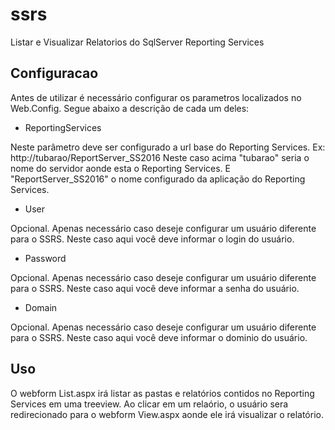 # ssrs
Listar e Visualizar Relatorios do SqlServer Reporting Services

 ## Configuracao

Antes de utilizar é necessário configurar os parametros localizados no Web.Config. Segue abaixo a descrição de cada um deles:

* ReportingServices

Neste parâmetro deve ser configurado a url base do Reporting Services. 
        Ex: http://tubarao/ReportServer_SS2016
        Neste caso acima "tubarao" seria o nome do servidor aonde esta o Reporting Services. E "ReportServer_SS2016" o nome configurado da aplicação do Reporting Services.

* User

Opcional. Apenas necessário caso deseje configurar um usuário diferente para o SSRS. 
        Neste caso aqui você deve informar o login do usuário.
* Password

Opcional. Apenas necessário caso deseje configurar um usuário diferente para o SSRS. 
        Neste caso aqui você deve informar a senha do usuário.
* Domain

Opcional. Apenas necessário caso deseje configurar um usuário diferente para o SSRS. 
         Neste caso aqui você deve informar o dominio do usuário.

## Uso

O webform List.aspx irá listar as pastas e relatórios contidos no Reporting Services em uma treeview. Ao clicar em um relaório, o usuário sera redirecionado para o webform View.aspx aonde ele irá visualizar o relatório.


